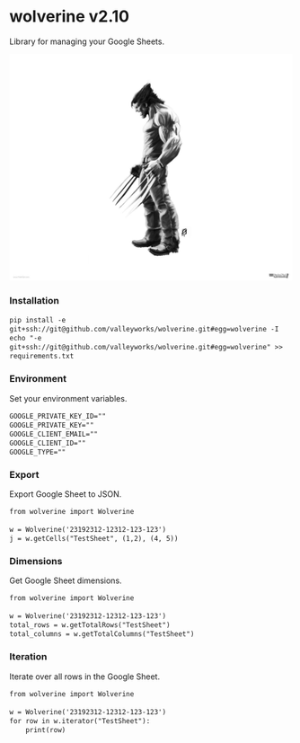 # wolverine v2.10
Library for managing your Google Sheets.

![alt text](/logo.png)

### Installation
```
pip install -e git+ssh://git@github.com/valleyworks/wolverine.git#egg=wolverine -I
echo "-e git+ssh://git@github.com/valleyworks/wolverine.git#egg=wolverine" >> requirements.txt
```

### Environment
Set your environment variables.
```
GOOGLE_PRIVATE_KEY_ID=""
GOOGLE_PRIVATE_KEY=""
GOOGLE_CLIENT_EMAIL=""
GOOGLE_CLIENT_ID=""
GOOGLE_TYPE=""
```

### Export
Export Google Sheet to JSON.
```
from wolverine import Wolverine

w = Wolverine('23192312-12312-123-123')
j = w.getCells("TestSheet", (1,2), (4, 5))
```

### Dimensions
Get Google Sheet dimensions.
```
from wolverine import Wolverine

w = Wolverine('23192312-12312-123-123')
total_rows = w.getTotalRows("TestSheet")
total_columns = w.getTotalColumns("TestSheet")
```

### Iteration
Iterate over all rows in the Google Sheet.
```
from wolverine import Wolverine

w = Wolverine('23192312-12312-123-123')
for row in w.iterator("TestSheet"):
    print(row)
```
